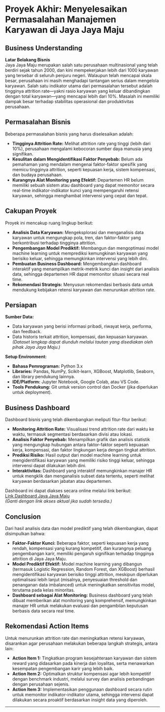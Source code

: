 # Proyek Akhir: Menyelesaikan Permasalahan Manajemen Karyawan di Jaya Jaya Maju

## Business Understanding

**Latar Belakang Bisnis**  
Jaya Jaya Maju merupakan salah satu perusahaan multinasional yang telah berdiri sejak tahun 2000, dan kini mempekerjakan lebih dari 1000 karyawan yang tersebar di seluruh penjuru negeri. Walaupun telah mencapai skala besar, perusahaan ini masih menghadapi tantangan serius dalam mengelola karyawan. Salah satu indikator utama dari permasalahan tersebut adalah tingginya attrition rate—yakni rasio karyawan yang keluar dibandingkan dengan total karyawan—yang mencapai lebih dari 10%. Masalah ini memiliki dampak besar terhadap stabilitas operasional dan produktivitas perusahaan.

## Permasalahan Bisnis

Beberapa permasalahan bisnis yang harus diselesaikan adalah:
- **Tingginya Attrition Rate:** Melihat attrition rate yang tinggi (lebih dari 10%), perusahaan mengalami kebocoran sumber daya manusia yang signifikan.
- **Kesulitan dalam Mengidentifikasi Faktor Penyebab:** Belum ada pemahaman yang mendalam mengenai faktor-faktor spesifik yang memicu tingginya attrition, seperti kepuasan kerja, sistem kompensasi, dan budaya perusahaan.
- **Kurangnya Alat Monitoring yang Efektif:** Departemen HR belum memiliki sebuah sistem atau dashboard yang dapat memonitor secara real-time indikator-indikator kunci yang mempengaruhi retensi karyawan, sehingga menghambat intervensi yang cepat dan tepat.

## Cakupan Proyek

Proyek ini mencakup ruang lingkup berikut:
- **Analisis Data Karyawan:** Mengeksplorasi dan menganalisis data karyawan untuk mengungkap pola, tren, dan faktor-faktor yang berkontribusi terhadap tingginya attrition.
- **Pengembangan Model Prediktif:** Membangun dan mengoptimasi model machine learning untuk memprediksi kemungkinan karyawan yang berisiko keluar, sehingga memungkinkan intervensi yang lebih dini.
- **Pembuatan Business Dashboard:** Mengembangkan dashboard interaktif yang menampilkan metrik-metrik kunci dan insight dari analisis data, sehingga departemen HR dapat memonitor situasi secara real time.
- **Rekomendasi Strategis:** Menyusun rekomendasi berbasis data untuk mendukung kebijakan retensi karyawan dan menurunkan attrition rate.

## Persiapan

**Sumber Data:**  
- Data karyawan yang berisi informasi pribadi, riwayat kerja, performa, dan feedback.
- Data historis terkait attrition, kompensasi, dan kepuasan karyawan.  
*(Dataset lengkap dapat diunduh melalui tautan yang disediakan oleh pihak Jaya Jaya Maju.)*

**Setup Environment:**  
- **Bahasa Pemrograman:** Python 3.x  
- **Libraries:** Pandas, NumPy, Scikit-learn, XGBoost, Matplotlib, Seaborn, dan library pendukung lainnya.  
- **IDE/Platform:** Jupyter Notebook, Google Colab, atau VS Code.  
- **Tools Pendukung:** Git untuk version control dan Docker (jika diperlukan untuk deployment).

## Business Dashboard

Dashboard bisnis yang telah dikembangkan meliputi fitur-fitur berikut:
- **Monitoring Attrition Rate:** Visualisasi trend attrition rate dari waktu ke waktu, termasuk segmentasi berdasarkan divisi atau lokasi.
- **Analisis Faktor Penyebab:** Menampilkan grafik dan analisis statistik yang mengungkap hubungan antara faktor-faktor seperti kepuasan kerja, kompensasi, dan faktor lingkungan kerja dengan tingkat attrition.
- **Prediksi Risiko:** Hasil output dari model machine learning untuk mengidentifikasi karyawan yang memiliki risiko tinggi keluar, sehingga intervensi dapat dilakukan lebih dini.
- **Interaktivitas:** Dashboard yang interaktif memungkinkan manajer HR untuk mengklik dan menganalisis subset data tertentu, seperti melihat karyawan berdasarkan jabatan atau departemen.

Dashboard ini dapat diakses secara online melalui link berikut:  
[Link Dashboard Jaya Jaya Maju](https://example.com/dashboard)  
*(Ganti dengan link akses aktual jika sudah tersedia.)*

## Conclusion

Dari hasil analisis data dan model prediktif yang telah dikembangkan, dapat disimpulkan bahwa:
- **Faktor-Faktor Kunci:** Beberapa faktor, seperti kepuasan kerja yang rendah, kompensasi yang kurang kompetitif, dan kurangnya peluang pengembangan karir, memiliki pengaruh signifikan terhadap tingginya attrition di Jaya Jaya Maju.
- **Model Prediktif Efektif:** Model machine learning yang dibangun (termasuk Logistic Regression, Random Forest, dan XGBoost) berhasil mengidentifikasi karyawan berisiko tinggi attrition, meskipun diperlukan optimalisasi lebih lanjut (misalnya, penyesuaian threshold dan penanganan data imbalanced) untuk meningkatkan sensitivitas model, terutama pada kelas minoritas.
- **Dashboard sebagai Alat Monitoring:** Business dashboard yang telah dibuat memberikan alat monitoring yang komprehensif, memungkinkan manajer HR untuk melakukan evaluasi dan pengambilan keputusan berbasis data secara real time.

## Rekomendasi Action Items

Untuk menurunkan attrition rate dan meningkatkan retensi karyawan, disarankan agar perusahaan melakukan beberapa langkah strategis, antara lain:
- **Action Item 1:** Tingkatkan program kesejahteraan karyawan dan sistem reward yang didasarkan pada kinerja dan loyalitas, serta menawarkan kesempatan pengembangan karir yang lebih baik.  
- **Action Item 2:** Optimalkan struktur kompensasi agar lebih kompetitif dengan benchmark industri, melalui survey dan analisis perbandingan dengan perusahaan sejenis.  
- **Action Item 3:** Implementasikan penggunaan dashboard secara rutin untuk memonitor indikator-indikator utama, sehingga intervensi dapat dilakukan secara proaktif berdasarkan insight data yang diperoleh.

---
